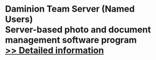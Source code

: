 # Daminion Team Server (Named Users)<br />Server-based photo and document management software program<br />[>> Detailed information](https://secure.shareit.com/shareit/product.html?productid=300694370&affiliateid=200057808)